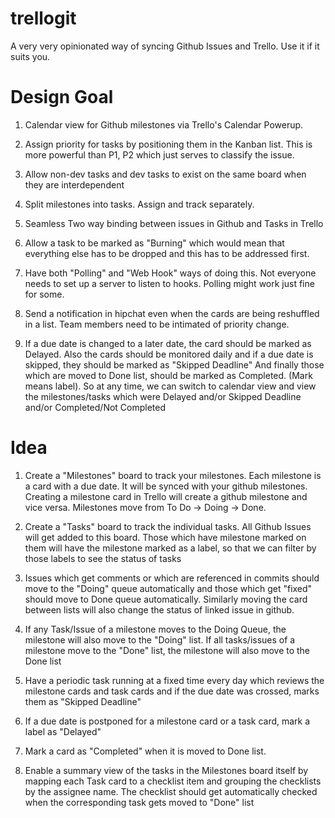 # trellogit

A very very opinionated way of syncing Github Issues and Trello. Use it if it suits you.

Design Goal
============

1. Calendar view for Github milestones via Trello's Calendar Powerup.

2. Assign priority for tasks by positioning them in the Kanban list. This is more
powerful than P1, P2 which just serves to classify the issue.

3. Allow non-dev tasks and dev tasks to exist on the same board when they are interdependent

4. Split milestones into tasks. Assign and track separately.

5. Seamless Two way binding between issues in Github and Tasks in Trello

6. Allow a task to be marked as "Burning" which would mean that everything else has to be dropped
and this has to be addressed first.

7. Have both "Polling" and "Web Hook" ways of doing this. Not everyone needs to set up a server to listen to hooks. Polling might work just fine for some.

8. Send a notification in hipchat even when the cards are being reshuffled in a list. Team members need to be intimated of priority change.

9. If a due date is changed to a later date, the card should be marked as Delayed. Also the cards should be monitored daily and if a due date is skipped, they should be marked as "Skipped Deadline"
And finally those which are moved to Done list, should be marked as Completed. (Mark means label). 
So at any time, we can switch to calendar view and view the milestones/tasks which were Delayed and/or Skipped Deadline and/or Completed/Not Completed


Idea
=====

1. Create a "Milestones" board to track your milestones. Each milestone is a card with a due date.
It will be synced with your github milestones. Creating a milestone card in Trello will create a github milestone and vice versa. Milestones move from To Do -> Doing -> Done.

2. Create a "Tasks" board to track the individual tasks. All Github Issues will get added to this board. Those which have milestone marked on them will have the milestone marked as a label, so that
we can filter by those labels to see the status of tasks

3. Issues which get comments or which are referenced in commits should move to the "Doing" queue automatically and those which get "fixed" should move to Done queue automatically. Similarly moving
the card between lists will also change the status of linked issue in github.

4. If any Task/Issue of a milestone moves to the Doing Queue, the milestone will also move to the
"Doing" list. If all tasks/issues of a milestone move to the "Done" list, the milestone will also
move to the Done list

5. Have a periodic task running at a fixed time every day which reviews the milestone cards and task cards and if the due date was crossed, marks them as "Skipped Deadline"

6. If a due date is postponed for a milestone card or a task card, mark a label as "Delayed"

7. Mark a card as "Completed" when it is moved to Done list.

8. Enable a summary view of the tasks in the Milestones board itself by mapping each Task card to a checklist item and grouping the checklists by the assignee name. The checklist should get automatically checked when the corresponding task gets moved to "Done" list